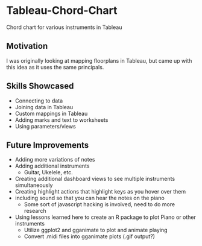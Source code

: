 # Tableau-Chord-Chart
Chord chart for various instruments in Tableau

## Motivation
I was originally looking at mapping floorplans in Tableau, but came up with this idea as it uses the same principals.

## Skills Showcased
* Connecting to data
* Joining data in Tableau
* Custom mappings in Tableau
* Adding marks and text to worksheets
* Using parameters/views

## Future Improvements
* Adding more variations of notes
* Adding additional instruments
  * Guitar, Ukelele, etc.
* Creating additional dashboard views to see multiple instruments simultaneously
* Creating highlight actions that highlight keys as you hover over them
* including sound so that you can hear the notes on the piano
  * Some sort of javascript hacking is involved, need to do more research
* Using lessons learned here to create an R package to plot Piano or other instruments
  * Utilize ggplot2 and gganimate to plot and animate playing
  * Convert .midi files into gganimate plots (.gif output?)
